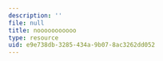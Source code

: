 ```yaml
---
description: ''
file: null
title: nooooooooooo
type: resource
uid: e9e738db-3285-434a-9b07-8ac3262dd052
---
```


